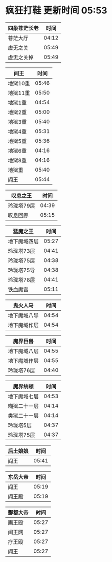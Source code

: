 # 疯狂打鞋 更新时间 05:53

| 四象苍茫长老   | 时间    |
|--------|-------|
| 苍茫大厅 | 04:12 |
| 虚无之关 | 05:49 |
| 虚无之关掉 | 05:49 |

| 间王   | 时间    |
|--------|-------|
| 地狱10重 | 05:46 |
| 地狱11重 | 05:50 |
| 地狱1重 | 04:54 |
| 地狱2重 | 05:00 |
| 地狱3重 | 05:40 |
| 地狱4重 | 05:31 |
| 地狱5重 | 05:36 |
| 地狱6重 | 04:16 |
| 地狱8重 | 04:16 |
| 地狱重 | 05:40 |
| 阎王 | 05:44 |

| 叹息之王   | 时间    |
|--------|-------|
| 玲珑塔79层 | 04:39 |
| 叹息回廊 | 05:15 |

| 猛魔之王   | 时间    |
|--------|-------|
| 地下魔域四层 | 05:27 |
| 玲珑塔73层 | 04:41 |
| 玲珑塔75层 | 04:38 |
| 玲珑塔75导 | 04:38 |
| 玲珑塔78层 | 04:41 |
| 铁血魔宫 | 05:11 |

| 鬼火人马   | 时间    |
|--------|-------|
| 地下魔域八导 | 04:54 |
| 地下魔域作层 | 04:54 |

| 魔界巨兽   | 时间    |
|--------|-------|
| 地下魔域八层 | 04:55 |
| 地下魔域作层 | 04:55 |
| 玲珑塔76层 | 04:40 |

| 魔界统领   | 时间    |
|--------|-------|
| 地下魔域七层 | 04:53 |
| 糊狱二十一层 | 04:14 |
| 类狱二十一层 | 04:14 |
| 玲珑塔5层 | 04:37 |
| 玲珑塔75层 | 04:37 |

| 后土娘娘   | 时间    |
|--------|-------|
| 阎王 | 05:41 |

| 东岳大帝   | 时间    |
|--------|-------|
| 阎王 | 05:19 |
| 阎王殿 | 05:19 |

| 酆都大帝   | 时间    |
|--------|-------|
| 画王殴 | 05:27 |
| 间王网 | 05:27 |
| 疗王殴 | 05:27 |
| 阎王 | 05:27 |